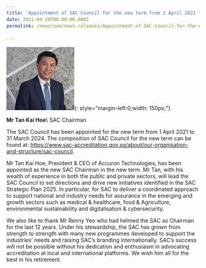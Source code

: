 ```yaml
---
title: 'Appointment of SAC Council for the new term from 1 April 2021 to 31 March 2024'
date: 2021-04-20T00:00:00.000Z
permalink: /newsroom/news-releases/Appointment-of-SAC-Council-for-the-new-term-from-1-April-2021-to-31-March-2024

---
```


![Tan Kai Hoe ](/images/about/our-organisation-structure/TanKaiHoe.jpg){: style="margin-left:0;width: 150px;"}

**Mr Tan Kai Hoe**\\
SAC Chairman


The SAC Council has been appointed for the new term from 1 April 2021 to 31 March 2024. The composition of SAC Council for the new term can be found at: https://www.sac-accreditation.gov.sg/about/our-organisation-and-structure/sac-council.

Mr Tan Kai Hoe, President & CEO of Accuron Technologies, has been appointed as the new SAC Chairman in  the new term.  Mr Tan, with his wealth of experience in both the public and private sectors, will lead the SAC Council to set directions and drive new initiatives identified in the SAC Strategic Plan 2025. In particular, for SAC to deliver a coordinated approach to support national and industry needs for assurance in the emerging and growth sectors such as medical & healthcare, food & Agriculture, environmental sustainability and digitalisation & cybersecurity.

We also like to thank Mr Renny Yeo who had helmed the SAC as Chairman for the last 12 years. Under his stewardship, the SAC has grown from strength to strength with many new programmes developed to support the industries’ needs and raising SAC’s branding internationally. SAC’s success will not be possible without his dedication and enthusiasm in advocating accreditation at local and international platforms. We wish him all for the best in his retirement.
